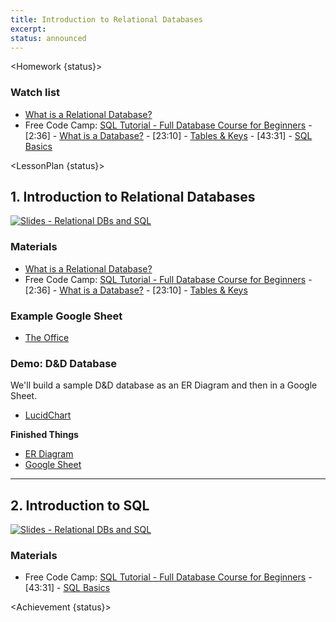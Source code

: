 ```yaml
---
title: Introduction to Relational Databases
excerpt:
status: announced
---
```


<script>
	import Homework from "$lib/components/Homework.svelte";
	import LessonPlan from "$lib/components/LessonPlan.svelte";
	import Achievement from "$lib/components/Achievement.svelte";
</script>

<Homework {status}>

### Watch list

- [What is a Relational Database?](https://www.youtube.com/watch?v=OqjJjpjDRLc)
- Free Code Camp: [SQL Tutorial - Full Database Course for Beginners](https://www.youtube.com/watch?v=HXV3zeQKqGY) - [2:36] - [What is a Database?](https://www.youtube.com/watch?v=HXV3zeQKqGY&t=156s) - [23:10] - [Tables & Keys](https://www.youtube.com/watch?v=HXV3zeQKqGY&t=1390s) - [43:31] - [SQL Basics](https://www.youtube.com/watch?v=HXV3zeQKqGY&t=2611s)

</Homework>

<LessonPlan {status}>

## 1. Introduction to Relational Databases

[![Slides - Relational DBs and SQL](/images/slides/relational-db-sql.png)](https://sait-wbdv.github.io/slides/w23/cpnt-200/relational-db-sql.html)

### Materials

- [What is a Relational Database?](https://www.youtube.com/watch?v=OqjJjpjDRLc)
- Free Code Camp: [SQL Tutorial - Full Database Course for Beginners](https://www.youtube.com/watch?v=HXV3zeQKqGY) - [2:36] - [What is a Database?](https://www.youtube.com/watch?v=HXV3zeQKqGY&t=156s) - [23:10] - [Tables & Keys](https://www.youtube.com/watch?v=HXV3zeQKqGY&t=1390s)

### Example Google Sheet

- [The Office](https://docs.google.com/spreadsheets/d/1ARDRrwVdeGgTMx5f0sLcnV6MliOf9UqYjWOEMLKOm4M)

### Demo: D&D Database

We'll build a sample D&D database as an ER Diagram and then in a Google Sheet.

- [LucidChart](https://www.lucidchart.com/pages/)

**Finished Things**

- [ER Diagram](https://lucid.app/lucidchart/73960ae9-4fc8-4684-bff6-fd63e51a9916/edit?view_items=ofwJOpcvEfr_&invitationId=inv_c9956c71-c293-4c17-a4d4-b1d38e0d2d4c)
- [Google Sheet](https://docs.google.com/spreadsheets/d/1fl8swPUfXc1rwv73wra7XqiZBGnHOmuQovDoJ1FtMF8/edit?usp=sharing)

---

## 2. Introduction to SQL

[![Slides - Relational DBs and SQL](/images/slides/sql.png)](https://sait-wbdv.github.io/slides/w23/cpnt-200/relational-db-sql.html#/17)

### Materials

- Free Code Camp: [SQL Tutorial - Full Database Course for Beginners](https://www.youtube.com/watch?v=HXV3zeQKqGY) - [43:31] - [SQL Basics](https://www.youtube.com/watch?v=HXV3zeQKqGY&t=2611s)

</LessonPlan>

<Achievement {status}>

</Achievement>
